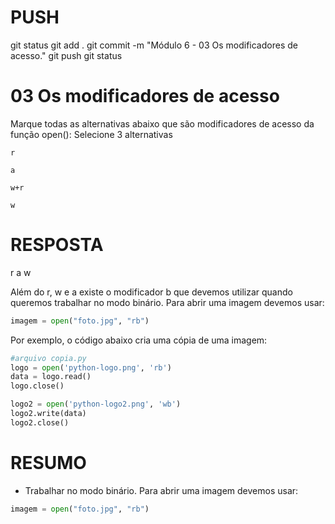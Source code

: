 
# ###################################################################################################################################################################
# ###################################################################################################################################################################
# PUSH

git status
git add .
git commit -m "Módulo 6 - 03  Os modificadores de acesso."
git push
git status


# ###################################################################################################################################################################
# ###################################################################################################################################################################
#  03  Os modificadores de acesso

Marque todas as alternativas abaixo que são modificadores de acesso da função open():
Selecione 3 alternativas

    r

    a

    w+r

    w






# ###################################################################################################################################################################
# ###################################################################################################################################################################
# RESPOSTA

r
a
w

Além do r, w e a existe o modificador b que devemos utilizar quando queremos trabalhar no modo binário. Para abrir uma imagem devemos usar:

~~~~python
imagem = open("foto.jpg", "rb")
~~~~

Por exemplo, o código abaixo cria uma cópia de uma imagem:

~~~~python
#arquivo copia.py
logo = open('python-logo.png', 'rb')
data = logo.read()
logo.close()

logo2 = open('python-logo2.png', 'wb')
logo2.write(data)
logo2.close()
~~~~



# ###################################################################################################################################################################
# ###################################################################################################################################################################
# RESUMO

- Trabalhar no modo binário. Para abrir uma imagem devemos usar:

~~~~python
imagem = open("foto.jpg", "rb")
~~~~